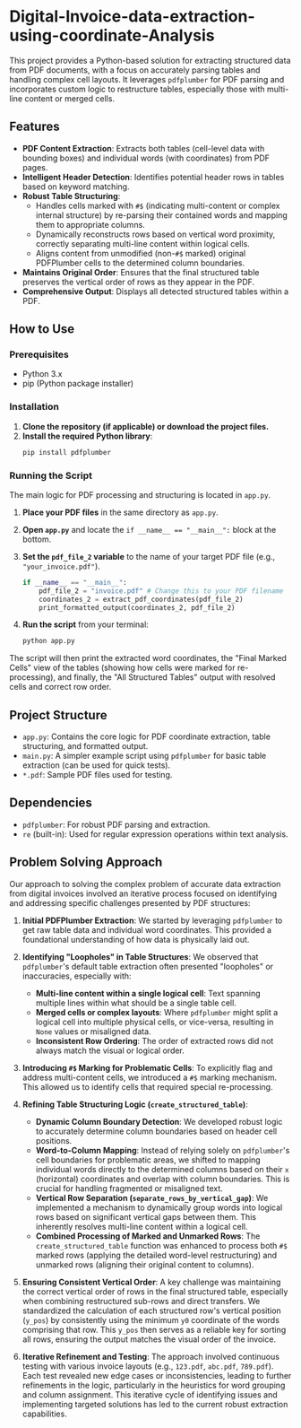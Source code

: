 # Digital-Invoice-data-extraction-using-coordinate-Analysis

This project provides a Python-based solution for extracting structured data from PDF documents, with a focus on accurately parsing tables and handling complex cell layouts. It leverages `pdfplumber` for PDF parsing and incorporates custom logic to restructure tables, especially those with multi-line content or merged cells.

## Features

-   **PDF Content Extraction**: Extracts both tables (cell-level data with bounding boxes) and individual words (with coordinates) from PDF pages.
-   **Intelligent Header Detection**: Identifies potential header rows in tables based on keyword matching.
-   **Robust Table Structuring**:
    -   Handles cells marked with `#$` (indicating multi-content or complex internal structure) by re-parsing their contained words and mapping them to appropriate columns.
    -   Dynamically reconstructs rows based on vertical word proximity, correctly separating multi-line content within logical cells.
    -   Aligns content from unmodified (non-`#$` marked) original PDFPlumber cells to the determined column boundaries.
-   **Maintains Original Order**: Ensures that the final structured table preserves the vertical order of rows as they appear in the PDF.
-   **Comprehensive Output**: Displays all detected structured tables within a PDF.

## How to Use

### Prerequisites

-   Python 3.x
-   pip (Python package installer)

### Installation

1.  **Clone the repository (if applicable) or download the project files.**
2.  **Install the required Python library**:
    ```bash
    pip install pdfplumber
    ```

### Running the Script

The main logic for PDF processing and structuring is located in `app.py`.

1.  **Place your PDF files** in the same directory as `app.py`.
2.  **Open `app.py`** and locate the `if __name__ == "__main__":` block at the bottom.
3.  **Set the `pdf_file_2` variable** to the name of your target PDF file (e.g., `"your_invoice.pdf"`).

    ```python
    if __name__ == "__main__":
        pdf_file_2 = "invoice.pdf" # Change this to your PDF filename
        coordinates_2 = extract_pdf_coordinates(pdf_file_2)
        print_formatted_output(coordinates_2, pdf_file_2)
    ```

4.  **Run the script** from your terminal:
    ```bash
    python app.py
    ```

The script will then print the extracted word coordinates, the "Final Marked Cells" view of the tables (showing how cells were marked for re-processing), and finally, the "All Structured Tables" output with resolved cells and correct row order.

## Project Structure

-   `app.py`: Contains the core logic for PDF coordinate extraction, table structuring, and formatted output.
-   `main.py`: A simpler example script using `pdfplumber` for basic table extraction (can be used for quick tests).
-   `*.pdf`: Sample PDF files used for testing.

## Dependencies

-   `pdfplumber`: For robust PDF parsing and extraction.
-   `re` (built-in): Used for regular expression operations within text analysis.

## Problem Solving Approach

Our approach to solving the complex problem of accurate data extraction from digital invoices involved an iterative process focused on identifying and addressing specific challenges presented by PDF structures:

1.  **Initial PDFPlumber Extraction**: We started by leveraging `pdfplumber` to get raw table data and individual word coordinates. This provided a foundational understanding of how data is physically laid out.

2.  **Identifying "Loopholes" in Table Structures**: We observed that `pdfplumber`'s default table extraction often presented "loopholes" or inaccuracies, especially with:
    -   **Multi-line content within a single logical cell**: Text spanning multiple lines within what should be a single table cell.
    -   **Merged cells or complex layouts**: Where `pdfplumber` might split a logical cell into multiple physical cells, or vice-versa, resulting in `None` values or misaligned data.
    -   **Inconsistent Row Ordering**: The order of extracted rows did not always match the visual or logical order.

3.  **Introducing `#$` Marking for Problematic Cells**: To explicitly flag and address multi-content cells, we introduced a `#$` marking mechanism. This allowed us to identify cells that required special re-processing.

4.  **Refining Table Structuring Logic (`create_structured_table`)**:
    -   **Dynamic Column Boundary Detection**: We developed robust logic to accurately determine column boundaries based on header cell positions.
    -   **Word-to-Column Mapping**: Instead of relying solely on `pdfplumber`'s cell boundaries for problematic areas, we shifted to mapping individual words directly to the determined columns based on their `x` (horizontal) coordinates and overlap with column boundaries. This is crucial for handling fragmented or misaligned text.
    -   **Vertical Row Separation (`separate_rows_by_vertical_gap`)**: We implemented a mechanism to dynamically group words into logical rows based on significant vertical gaps between them. This inherently resolves multi-line content within a logical cell.
    -   **Combined Processing of Marked and Unmarked Rows**: The `create_structured_table` function was enhanced to process both `#$` marked rows (applying the detailed word-level restructuring) and unmarked rows (aligning their original content to columns).

5.  **Ensuring Consistent Vertical Order**: A key challenge was maintaining the correct vertical order of rows in the final structured table, especially when combining restructured sub-rows and direct transfers. We standardized the calculation of each structured row's vertical position (`y_pos`) by consistently using the minimum `y0` coordinate of the words comprising that row. This `y_pos` then serves as a reliable key for sorting all rows, ensuring the output matches the visual order of the invoice.

6.  **Iterative Refinement and Testing**: The approach involved continuous testing with various invoice layouts (e.g., `123.pdf`, `abc.pdf`, `789.pdf`). Each test revealed new edge cases or inconsistencies, leading to further refinements in the logic, particularly in the heuristics for word grouping and column assignment. This iterative cycle of identifying issues and implementing targeted solutions has led to the current robust extraction capabilities. 
